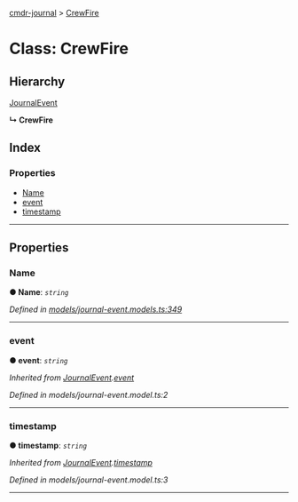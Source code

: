[cmdr-journal](../README.md) > [CrewFire](../classes/crewfire.md)



# Class: CrewFire

## Hierarchy


 [JournalEvent](journalevent.md)

**↳ CrewFire**







## Index

### Properties

* [Name](crewfire.md#name)
* [event](crewfire.md#event)
* [timestamp](crewfire.md#timestamp)



---
## Properties
<a id="name"></a>

###  Name

**●  Name**:  *`string`* 

*Defined in [models/journal-event.models.ts:349](https://github.com/chrisbruford/cmdr-journal/blob/52f6f4c/src/models/journal-event.models.ts#L349)*





___

<a id="event"></a>

###  event

**●  event**:  *`string`* 

*Inherited from [JournalEvent](journalevent.md).[event](journalevent.md#event)*

*Defined in models/journal-event.model.ts:2*





___

<a id="timestamp"></a>

###  timestamp

**●  timestamp**:  *`string`* 

*Inherited from [JournalEvent](journalevent.md).[timestamp](journalevent.md#timestamp)*

*Defined in models/journal-event.model.ts:3*





___


